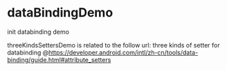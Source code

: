 # dataBindingDemo

init databinding demo

threeKindsSettersDemo is related to the follow url: three kinds of setter for databinding @https://developer.android.com/intl/zh-cn/tools/data-binding/guide.html#attribute_setters
